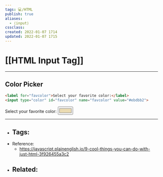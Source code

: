 ```yaml
---
tags: 💻️/HTML 
publish: true
aliases: 
  - ⟨input⟩
cssclass: 
created: 2022-01-07 1714
updated: 2022-01-07 1715
---
```


# [[HTML Input Tag]]

---

## Color Picker

```html
<label for="favcolor">Select your favorite color:</label>
<input type="color" id="favcolor" name="favcolor" value="#ebdbb2">
```

<label for="favcolor">Select your favorite color:</label>
<input type="color" id="favcolor" name="favcolor" value="#ebdbb2">

---


- Tags: 
	- 
- Reference:
	- <https://javascript.plainenglish.io/9-cool-things-you-can-do-with-just-html-3f926455a3c2>
- Related:
	- 
